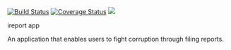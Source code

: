 [![Build Status](https://travis-ci.com/flocka12/IREPORTER-APP.svg?branch=Develope)](https://travis-ci.com/flocka12/IREPORTER-APP)
[![Coverage Status](https://coveralls.io/repos/github/flocka12/IREPORTER-APP/badge.svg?branch=Develope)](https://coveralls.io/github/flocka12/IREPORTER-APP?branch=Develope)
<a href="https://codeclimate.com/github/flocka12/IREPORTER-APP/maintainability"><img src="https://api.codeclimate.com/v1/badges/03aa2549246982e90da0/maintainability" /></a>


ireport app

An application that enables users to fight corruption through filing reports.


